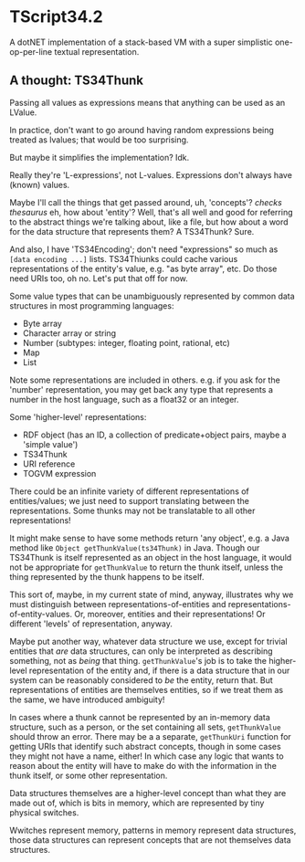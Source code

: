 # TScript34.2

A dotNET implementation of a stack-based VM with
a super simplistic one-op-per-line textual representation.

## A thought: TS34Thunk

Passing all values as expressions means that anything can be used as an LValue.

In practice, don't want to go around having random expressions being treated as lvalues;
that would be too surprising.

But maybe it simplifies the implementation?  Idk.

Really they're 'L-expressions', not L-values.
Expressions don't always have (known) values.

Maybe I'll call the things that get passed around, uh, 'concepts'?
*checks thesaurus*
eh, how about 'entity'?
Well, that's all well and good for referring to the abstract things
we're talking about, like a file, but how about a word for the data structure
that represents them?  A TS34Thunk?  Sure.

And also, I have 'TS34Encoding'; don't need "expressions"
so much as `[data encoding ...]` lists.
TS34Thiunks could cache various representations of the entity's value,
e.g. "as byte array", etc.  Do those need URIs too, oh no.
Let's put that off for now.

Some value types that can be unambiguously represented by
common data structures in most programming languages:

- Byte array
- Character array or string
- Number (subtypes: integer, floating point, rational, etc)
- Map
- List

Note some representations are included in others.
e.g. if you ask for the 'number' representation, you may get
back any type that represents a number in the host language,
such as a float32 or an integer.

Some 'higher-level' representations:

- RDF object (has an ID, a collection of predicate+object pairs, maybe a 'simple value')
- TS34Thunk
- URI reference
- TOGVM expression

There could be an infinite variety of different representations
of entities/values; we just need to support translating between the representations.
Some thunks may not be translatable to all other representations!

It might make sense to have some methods return 'any object',
e.g. a Java method like `Object getThunkValue(ts34Thunk)` in Java.
Though our TS34Thunk is itself represented as an object in the host language,
it would not be appropriate for `getThunkValue` to return the thunk itself,
unless the thing represented by the thunk happens to be itself.

This sort of, maybe, in my current state of mind, anyway, illustrates
why we must distinguish between representations-of-entities and
representations-of-entity-values.
Or, moreover, entities and their representations!
Or different 'levels' of representation, anyway.

Maybe put another way,  whatever data structure we use,
except for trivial entities that *are* data structures,
can only be interpreted as describing something, not as *being* that thing.
`getThunkValue`'s job is to take the higher-level representation of the entity
and, if there is a data structure that in our system can be reasonably
considered to *be* the entity, return that.  But representations of entities
are themselves entities, so if we treat them as the same, we have introduced ambiguity!

In cases where a thunk cannot be represented by an in-memory data structure,
such as a person, or the set containing all sets, `getThunkValue` should
throw an error.  There may be a a separate, `getThunkUri` function for getting
URIs that identify such abstract concepts, though in some cases they might not
have a name, either!  In which case any logic that wants to reason about
the entity will have to make do with the information in the thunk itself,
or some other representation.

Data structures themselves are a higher-level concept than
what they are made out of, which is bits in memory,
which are represented by tiny physical switches.

Wwitches represent memory, patterns in memory represent data structures,
those data structures can represent concepts that are not themselves data structures.

